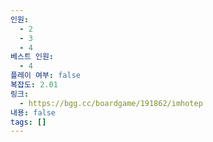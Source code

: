 ```yaml
---
인원:
  - 2
  - 3
  - 4
베스트 인원:
  - 4
플레이 여부: false
복잡도: 2.01
링크:
  - https://bgg.cc/boardgame/191862/imhotep
내용: false
tags: []
---
```


